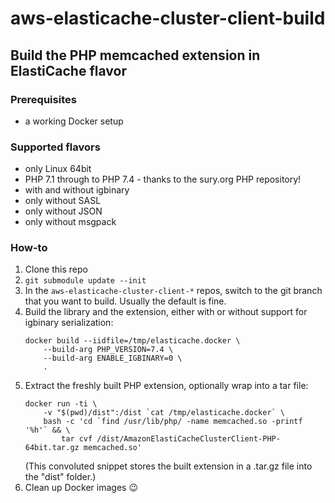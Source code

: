 # aws-elasticache-cluster-client-build

## Build the PHP memcached extension in ElastiCache flavor

### Prerequisites

- a working Docker setup

### Supported flavors

- only Linux 64bit
- PHP 7.1 through to PHP 7.4 - thanks to the sury.org PHP repository!
- with and without igbinary
- only without SASL
- only without JSON
- only without msgpack

### How-to

1. Clone this repo
2. `git submodule update --init`
3. In the `aws-elasticache-cluster-client-*` repos, switch to the git branch that you want to build. Usually the default is fine.
4. Build the library and the extension, either with or without support for igbinary serialization:
    ```
    docker build --iidfile=/tmp/elasticache.docker \
        --build-arg PHP_VERSION=7.4 \
        --build-arg ENABLE_IGBINARY=0 \
        .
    ```
5. Extract the freshly built PHP extension, optionally wrap into a tar file:
    ```
    docker run -ti \
        -v "$(pwd)/dist":/dist `cat /tmp/elasticache.docker` \
        bash -c 'cd `find /usr/lib/php/ -name memcached.so -printf '%h'` && \
            tar cvf /dist/AmazonElastiCacheClusterClient-PHP-64bit.tar.gz memcached.so'
    ```
    (This convoluted snippet stores the built extension in a .tar.gz file into the "dist" folder.)
6. Clean up Docker images 😉
